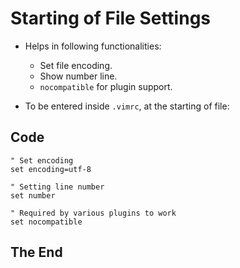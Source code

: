# Starting of File Settings

- Helps in following functionalities:
	- Set file encoding.
	- Show number line.
	- `nocompatible` for plugin support.

- To be entered inside `.vimrc`, at the starting of file:

## Code

```vim
" Set encoding
set encoding=utf-8

" Setting line number
set number

" Required by various plugins to work
set nocompatible
```

## The End
